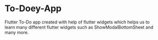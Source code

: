 # To-Doey-App
Flutter To-Do app created with help of flutter widgets which helps us to learn many different flutter widgets such as ShowModalBottomSheet and many more.
